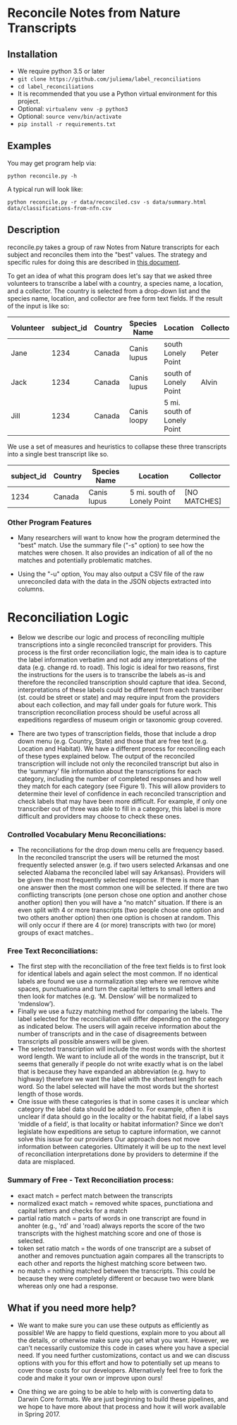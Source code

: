 # Reconcile Notes from Nature Transcripts

## Installation

- We require python 3.5 or later
- `git clone https://github.com/juliema/label_reconciliations`
- `cd label_reconciliations`
- It is recommended that you use a Python virtual environment for this project.
- Optional: `virtualenv venv -p python3`
- Optional: `source venv/bin/activate`
- `pip install -r requirements.txt`

## Examples

You may get program help via:
```
python reconcile.py -h
```

A typical run will look like:
```
python reconcile.py -r data/reconciled.csv -s data/summary.html data/classifications-from-nfn.csv
```

## Description

reconcile.py takes a group of raw Notes from Nature transcripts for each subject and reconciles them into the "best" values. The strategy and specific rules for doing this are described in [this document](https://docs.google.com/document/d/1DqhWNsy9UAEgkRnIU7VHrdQL4oQzIm2pjrPULGKK21M/edit#heading=h.967a32z3bwbb).

To get an idea of what this program does let's say that we asked three volunteers to transcribe a label with a country, a species name, a location, and a collector. The country is selected from a drop-down list and the species name, location, and collector are free form text fields. If the result of the input is like so:

Volunteer | subject_id | Country | Species Name | Location | Collector
--------- | ---------- | ------- | ------------ | -------- | ---------
Jane | 1234 | Canada | Canis lupus | south Lonely Point | Peter
Jack | 1234 | Canada | Canis lupus | south of Lonely Point | Alvin
Jill | 1234 | Canada | Canis loopy | 5 mi. south of Lonely Point|

We use a set of measures and heuristics to collapse these three transcripts into a single best transcript like so.

subject_id | Country | Species Name | Location | Collector
---------- | ------- | ------------ | -------- | ---------
1234 | Canada | Canis lupus | 5 mi. south of Lonely Point | [NO MATCHES]

### Other Program Features

- Many researchers will want to know how the program determined the "best" match. Use the summary file ("-s" option) to see how the matches were chosen. It also provides an indication of all of the no matches and potentially problematic matches.

- Using the "-u" option, You may also output a CSV file of the raw unreconciled data with the data in the JSON objects extracted into columns.


# Reconciliation Logic

- Below we describe our logic and process of reconciling multiple transcriptions into a single reconciled transcript for providers. This process is the first order reconciliation logic, the main idea is to capture the label information verbatim and not add any interpretations of the data (e.g. change  rd. to road). This logic is ideal for two reasons, first the instructions for the users is to transcribe the labels as-is and therefore the reconciled transcription should capture that idea. Second, interpretations of these labels could be different from each transcriber  (st. could be street or state) and may require input from the providers about each collection, and may fall under goals for future work. This transcription reconciliation process should be useful across all expeditions regardless of museum origin or taxonomic group covered.

- There are two types of transcription fields, those that include a drop down menu (e.g. Country, State) and those that are free text (e.g. Location and Habitat). We have a different process for reconciling each of these types explained below. The output of the reconciled transcription will include not only the reconciled transcript but also in the ‘summary’ file information about the transcriptions for each category, including the number of completed responses and how well they match for each category (see Figure 1). This will allow providers to determine their level of confidence in each reconciled transcription and check labels that may have been more difficult. For example, if only one transcriber out of three was able to fill in a category, this label is more difficult and providers may choose to check these ones.

### Controlled Vocabulary Menu Reconciliations:
- The reconciliations for the drop down menu cells are frequency based. In the  reconciled transcript the users will be returned the most frequently selected answer (e.g. if two users selected Arkansas and one selected Alabama the reconciled label will say Arkansas). Providers will be given the most frequently selected response. If there is more than one answer then the most common one will be selected. If there are two conflicting transcripts (one person chose one option and another chose another option) then you will have a “no match” situation. If there is an even split with 4 or more transcripts (two people chose one option and two others another option) then one option is chosen at random. This will only occur if there are 4 (or more) transcripts with two (or more) groups of exact matches..

### Free Text Reconciliations:
- The first step with the reconciliation of the free text fields is to first look for identical labels and again select the most common. If no identical labels are found we  use a normalization step where we remove white spaces, punctuationa and turn the capital letters to small letters and then look for matches (e.g. ‘M.   Denslow’ will be normalized to ‘mdenslow’).
- Finally we use a fuzzy matching method for comparing the labels. The label selected for the reconciliation will differ depending on the category as indicated below.  The users will again receive information about the number of transcripts and in the case of disagreements between transcripts all possible answers will be given.
- The selected transcription will include the most words with the shortest word length. We want to include all of the words in the transcript, but it seems that generally if people do not write exactly what is on the label that is because they have expanded an abbreviation (e.g. hwy to  highway) therefore we want the label with the shortest length for each word. So the label selected will have the most words but the shortest length of those words.  
- One issue with these categories is that in some cases it is unclear which category the label data should be added to. For example, often it is unclear if data should go in the locality or the habitat field, if a label says ‘middle of a field’, is that locality or habitat information?  Since we don’t legislate how expeditions are setup to capture information, we cannot solve this issue for our providers  Our approach does not move information between categories. Ultimately it will be up to the next level of reconciliation interpretations done by providers to determine if the data are misplaced.

### Summary of Free - Text Reconciliation process:
- exact match = perfect match between the transcripts
- normalized exact match = removed white spaces, punctiationa and capital letters and checks for a match
- partial ratio match = parts of words in one transcript are found in anohter (e.g., 'rd' and 'road) always reports the score of the two transcripts with the highest matching score and one of those is selected.
- token set ratio match = the words of one transcript are a subset of another and removes punctuation again compares all the transcripts to each other and reports the highest matching score between two.
- no match = nothing matched between the transcripts. This could be because they were completely different or because two were blank whereas only one had a response.    

## What if you need more help?
 - We want to make sure you can use these outputs as efficiently as possible!  We are happy to field questions, explain more to you about all the details, or otherwise make sure you get what you want.  However, we can’t necessarily customize this code in cases where you have a special need.  If you need further customizations, contact us and we can discuss options with you for this effort and how to potentially set up means to cover those costs for our developers.  Alternatively feel free to fork the code and make it your own or improve upon ours!

 - One thing we are going to be able to help with is converting data to Darwin Core formats.  We are just beginning to build these pipelines, and we hope to have more about that process and how it will work available in Spring 2017.
